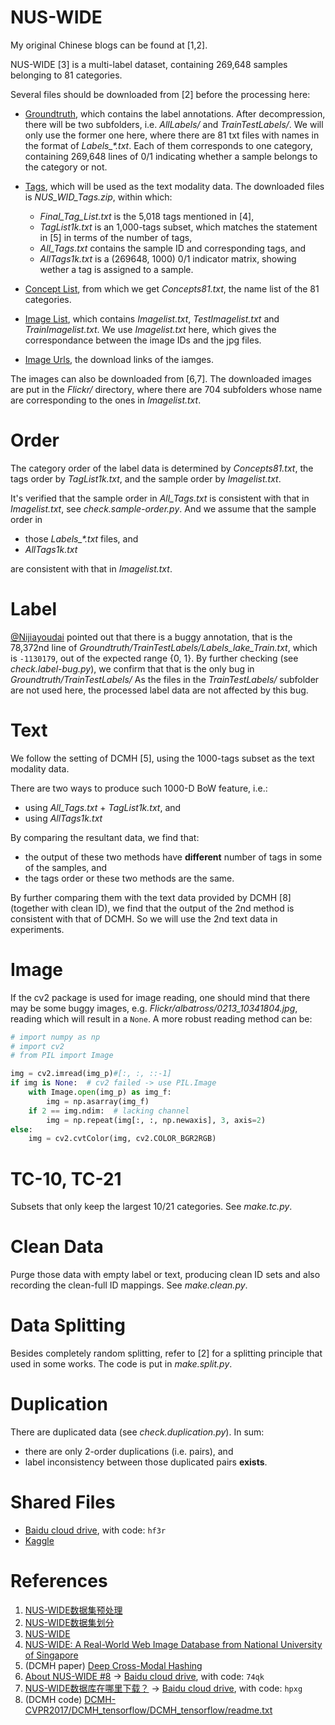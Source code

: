 # NUS-WIDE

My original Chinese blogs can be found at [1,2].

NUS-WIDE [3] is a multi-label dataset,
containing 269,648 samples belonging to 81 categories.

Several files should be downloaded from [2] before the processing here:

- [Groundtruth](https://blog.csdn.net/HackerTom/article/details/Groundtruth),
which contains the label annotations.
After decompression,
there will be two subfolders,
i.e. *AllLabels/* and *TrainTestLabels/*.
We will only use the former one here,
where there are 81 txt files with names in the format of *Labels_\*.txt*.
Each of them corresponds to one category,
containing 269,648 lines of 0/1 indicating whether a sample belongs to the category or not.

- [Tags](https://lms.comp.nus.edu.sg/wp-content/uploads/2019/research/nuswide/NUS_WID_Tags.zip),
which will be used as the text modality data.
The downloaded files is *NUS_WID_Tags.zip*,
within which:
    - *Final_Tag_List.txt* is the 5,018 tags mentioned in [4],
    - *TagList1k.txt* is an 1,000-tags subset,
        which matches the statement in [5] in terms of the number of tags,
    - *All_Tags.txt* contains the sample ID and corresponding tags, and
    - *AllTags1k.txt* is a (269648, 1000) 0/1 indicator matrix,
        showing wether a tag is assigned to a sample.

- [Concept List](https://lms.comp.nus.edu.sg/wp-content/uploads/2019/research/nuswide/ConceptsList.zip),
from which we get *Concepts81.txt*,
the name list of the 81 categories.

- [Image List](https://lms.comp.nus.edu.sg/wp-content/uploads/2019/research/nuswide/ImageList.zip),
which contains *Imagelist.txt*, *TestImagelist.txt* and *TrainImagelist.txt*.
We use *Imagelist.txt* here,
which gives the correspondance between the image IDs and the jpg files.

- [Image Urls](https://lms.comp.nus.edu.sg/wp-content/uploads/2019/research/nuswide/NUS-WIDE-urls.rar),
the download links of the iamges.

The images can also be downloaded from [6,7].
The downloaded images are put in the *Flickr/* directory,
where there are 704 subfolders whose name are corresponding to the ones in *Imagelist.txt*.

# Order

The category order of the label data is determined by *Concepts81.txt*,
the tags order by *TagList1k.txt*,
and the sample order by *Imagelist.txt*.

It's verified that the sample order in *All_Tags.txt* is consistent with that in *Imagelist.txt*,
see *check.sample-order.py*.
And we assume that the sample order in

- those *Labels_\*.txt* files, and
- *AllTags1k.txt*

are consistent with that in *Imagelist.txt*.

# Label

[@Nijiayoudai](https://blog.csdn.net/Nijiayoudai) pointed out that there is a buggy annotation,
that is the 78,372nd line of *Groundtruth/TrainTestLabels/Labels_lake_Train.txt*,
which is `-1130179`,
out of the expected range {0, 1}.
By further checking (see *check.label-bug.py*),
we confirm that that is the only bug in *Groundtruth/TrainTestLabels/*
As the files in the *TrainTestLabels/* subfolder are not used here,
the processed label data are not affected by this bug.

# Text

We follow the setting of DCMH [5],
using the 1000-tags subset as the text modality data.

There are two ways to produce such 1000-D BoW feature, i.e.:

- using *All_Tags.txt* + *TagList1k.txt*, and
- using *AllTags1k.txt*

By comparing the resultant data,
we find that:

- the output of these two methods have **different** number of tags in some of the samples, and
- the tags order or these two methods are the same.

By further comparing them with the text data provided by DCMH [8]
(together with clean ID),
we find that the output of the 2nd method is consistent with that of DCMH.
So we will use the 2nd text data in experiments.

# Image

If the cv2 package is used for image reading,
one should mind that there may be some buggy images,
e.g. *Flickr/albatross/0213_10341804.jpg*,
reading which will result in a `None`.
A more robust reading method can be:

```python
# import numpy as np
# import cv2
# from PIL import Image

img = cv2.imread(img_p)#[:, :, ::-1]
if img is None:  # cv2 failed -> use PIL.Image
    with Image.open(img_p) as img_f:
        img = np.asarray(img_f)
    if 2 == img.ndim:  # lacking channel
        img = np.repeat(img[:, :, np.newaxis], 3, axis=2)
else:
    img = cv2.cvtColor(img, cv2.COLOR_BGR2RGB)
```

# TC-10, TC-21

Subsets that only keep the largest 10/21 categories.
See *make.tc.py*.

# Clean Data

Purge those data with empty label or text,
producing clean ID sets and also recording the clean-full ID mappings.
See *make.clean.py*.

# Data Splitting

Besides completely random splitting,
refer to [2] for a splitting principle that used in some works.
The code is put in *make.split.py*.

# Duplication

There are duplicated data (see *check.duplication.py*).
In sum:

- there are only 2-order duplications (i.e. pairs), and
- label inconsistency between those duplicated pairs **exists**.

# Shared Files

- [Baidu cloud drive](https://pan.baidu.com/s/1362XGnPAp5zlL__eF5D_mw), with code: `hf3r`
- [Kaggle](https://www.kaggle.com/dataset/7cbbf047bc9c47b4f2c00e83531d3376ab8887bb0deed2ce2ee1596fe96aa94d)

# References

1. [NUS-WIDE数据集预处理](https://blog.csdn.net/HackerTom/article/details/110092390)
2. [NUS-WIDE数据集划分](https://blog.csdn.net/HackerTom/article/details/104034867)
3. [NUS-WIDE](https://lms.comp.nus.edu.sg/wp-content/uploads/2019/research/nuswide/NUS-WIDE.html)
4. [NUS-WIDE: A Real-World Web Image Database from National University of Singapore](https://lms.comp.nus.edu.sg/wp-content/uploads/2019/research/nuswide/nuswide-civr2009.pdf)
5. (DCMH paper) [Deep Cross-Modal Hashing](https://ieeexplore.ieee.org/document/8099831)
6. [About NUS-WIDE #8](https://github.com/lhmRyan/deep-supervised-hashing-DSH/issues/8) -> [Baidu cloud drive](https://pan.baidu.com/s/1kVl3iSJ), with code: `74qk`
7. [NUS-WIDE数据库在哪里下载？](https://www.zhihu.com/question/50985355/answer/257063493) -> [Baidu cloud drive](https://pan.baidu.com/share/init?surl=kVKfXFx), with code: `hpxg`
8. (DCMH code) [DCMH-CVPR2017/DCMH_tensorflow/DCMH_tensorflow/readme.txt](https://github.com/jiangqy/DCMH-CVPR2017/blob/master/DCMH_tensorflow/DCMH_tensorflow/readme.txt)
